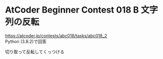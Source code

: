 # AtCoder Beginner Contest 018 B 文字列の反転  
https://atcoder.jp/contests/abc018/tasks/abc018_2  
Python (3.8.2)で回答  

切り取って反転してくっつける
